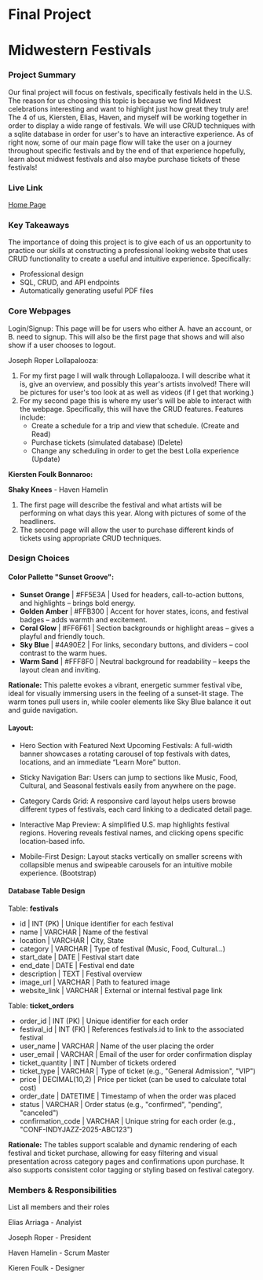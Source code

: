 # Final Project

# Midwestern Festivals

### Project Summary

Our final project will focus on festivals, specifically festivals held in the U.S. The reason for us choosing this topic is because we find Midwest celebrations interesting and want to highlight just how great they truly are! The 4 of us, Kiersten, Elias, Haven, and myself will be working together in order to display a wide range of festivals. We will use CRUD techniques with a sqlite database in order for user's to have an interactive experience. As of right now, some of our main page flow will take the user on a journey throughout specific festivals and by the end of that experience hopefully, learn about midwest festivals and also maybe purchase tickets of these festivals!  

### Live Link

[Home Page](https://in-info-web4.luddy.indianapolis.iu.edu/~hhamelin/n320nodejs)

### Key Takeaways

The importance of doing this project is to give each of us an opportunity to practice our skills at constructing a professional looking website that uses CRUD functionality to create a useful and intuitive experience. 
Specifically:
 - Professional design
 - SQL, CRUD, and API endpoints
 - Automatically generating useful PDF files

### Core Webpages

Login/Signup: This page will be for users who either A. have an account, or B. need to signup. This will also be the first page that shows and will also show if a user chooses to logout. 

Joseph Roper Lollapalooza: 
1. For my first page I will walk through Lollapalooza. I will describe what it is, give an overview, and possibly this year's artists involved! There will be pictures for user's too look at as well as videos (if I get that working.) 
2. For my second page this is where my user's will be able to interact with the webpage. Specifically, this will have the CRUD features. 
    Features include:
    - Create a schedule for a trip and view that schedule. (Create and Read)
    - Purchase tickets (simulated database) (Delete)
    - Change any scheduling in order to get the best Lolla experience (Update)

**Kiersten Foulk Bonnaroo:**

**Shaky Knees** - Haven Hamelin
1. The first page will describe the festival and what artists will be performing on what days this year. Along with pictures of some of the headliners. 
2. The second page will allow the user to purchase different kinds of tickets using appropriate CRUD techniques.



### Design Choices

#### Color Pallette "Sunset Groove": 
  - **Sunset Orange** | #FF5E3A | Used for headers, call-to-action buttons, and highlights – brings bold energy.
  - **Golden Amber** | #FFB300 | Accent for hover states, icons, and festival badges – adds warmth and excitement.
  - **Coral Glow** | #FF6F61 | Section backgrounds or highlight areas – gives a playful and friendly touch.
  - **Sky Blue** | #4A90E2 | For links, secondary buttons, and dividers – cool contrast to the warm hues.
  - **Warm Sand** | #FFF8F0 | Neutral background for readability – keeps the layout clean and inviting.

**Rationale:**
This palette evokes a vibrant, energetic summer festival vibe, ideal for visually immersing users in the feeling of a sunset-lit stage. The warm tones pull users in, while cooler elements like Sky Blue balance it out and guide navigation.

#### Layout:
  - Hero Section with Featured Next Upcoming Festivals:
A full-width banner showcases a rotating carousel of top festivals with dates, locations, and an immediate “Learn More” button.

  - Sticky Navigation Bar:
Users can jump to sections like Music, Food, Cultural, and Seasonal festivals easily from anywhere on the page.

  - Category Cards Grid:
A responsive card layout helps users browse different types of festivals, each card linking to a dedicated detail page.

  - Interactive Map Preview:
A simplified U.S. map highlights festival regions. Hovering reveals festival names, and clicking opens specific location-based info.

  - Mobile-First Design:
Layout stacks vertically on smaller screens with collapsible menus and swipeable carousels for an intuitive mobile experience. (Bootstrap)

#### Database Table Design
 Table: **festivals**
 - id | INT (PK) | Unique identifier for each festival
 - name | VARCHAR | Name of the festival
 - location | VARCHAR | City, State
 - category | VARCHAR | Type of festival (Music, Food, Cultural...)
 - start_date | DATE | Festival start date
 - end_date | DATE | Festival end date
 - description | TEXT | Festival overview
 - image_url | VARCHAR | Path to featured image
 - website_link | VARCHAR | External or internal festival page link
 
 Table: **ticket_orders**
 - order_id | INT (PK) | Unique identifier for each order
 - festival_id | INT (FK) | References festivals.id to link to the associated festival
 - user_name | VARCHAR | Name of the user placing the order
 - user_email | VARCHAR | Email of the user for order confirmation display
 - ticket_quantity | INT | Number of tickets ordered
 - ticket_type | VARCHAR | Type of ticket (e.g., "General Admission", "VIP")
 - price | DECIMAL(10,2) | Price per ticket (can be used to calculate total cost)
 - order_date | DATETIME | Timestamp of when the order was placed
 - status | VARCHAR | Order status (e.g., "confirmed", "pending", "canceled")
 - confirmation_code | VARCHAR | Unique string for each order (e.g., "CONF-INDYJAZZ-2025-ABC123")

**Rationale:**
The tables support scalable and dynamic rendering of each festival and ticket purchase, allowing for easy filtering and visual presentation across category pages and confirmations upon purchase. It also supports consistent color tagging or styling based on festival category.

### Members & Responsibilities

List all members and their roles

Elias Arriaga - Analyist 

Joseph Roper - President

Haven Hamelin - Scrum Master

Kieren Foulk - Designer
